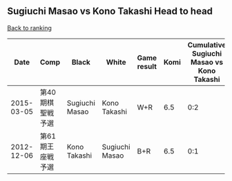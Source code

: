 ## Sugiuchi Masao vs Kono Takashi Head to head

[Back to ranking](../../index.md)




| **Date** | **Comp** | **Black** | **White** | **Game result** | **Komi** | **Cumulative Sugiuchi Masao vs Kono Takashi** | **Sugiuchi Masao streak** | **Kono Takashi streak** | 
| --- | --- | --- | --- | --- | --- | --- | --- | --- |
| 2015-03-05 | 第40期棋聖戦予選 | Sugiuchi Masao | Kono Takashi | W+R | 6.5 | 0:2 | 0 | 2 | 
| 2012-12-06 | 第61期王座戦予選 | Kono Takashi | Sugiuchi Masao | B+R | 6.5 | 0:1 | 0 | 1 |




